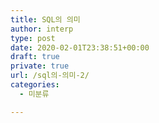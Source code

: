 ```yaml
---
title: SQL의 의미
author: interp
type: post
date: 2020-02-01T23:38:51+00:00
draft: true
private: true
url: /sql의-의미-2/
categories:
  - 미분류

---
```

